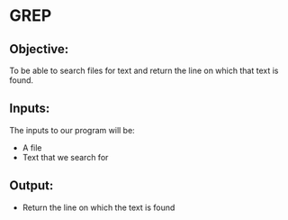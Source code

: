 # GREP
## Objective:
To be able to search files for text and return the line on which that text is found.

## Inputs:
The inputs to our program will be: 
- A file
- Text that we search for

## Output:
- Return the line on which the text is found

